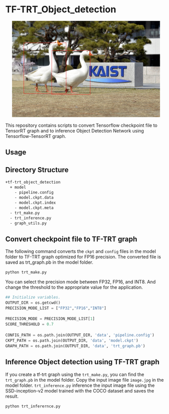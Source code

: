 # TF-TRT_Object_detection

<p align="center">
<img src="data/image_result.jpg" alt="landing graphic" height="300px"/>
</p>

This repository contains scripts to convert Tensorflow checkpoint file to TensorRT graph and to inference Object Detection Network using Tensorflow-TensorRT graph.

<a name="Usage"></a>
Usage
-----

## Directory Structure
```
+tf-trt_object_detection
  + model
    - pipeline.config
    - model.ckpt.data
    - model.ckpt.index
    - model.ckpt.meta
  - trt_make.py
  - trt_inference.py
  - graph_utils.py
```

## Convert checkpoint file to TF-TRT graph
The following command converts the `ckpt` and `config` files in the model folder to TF-TRT graph optimized for FP16 precision. The converted file is saved as trt_graph.pb in the model folder.
```
python trt_make.py
```
You can select the precision mode between FP32, FP16, and INT8.
And change the threshold to the appropriate value for the application.

```python
## Initialize variables.
OUTPUT_DIR = os.getcwd()
PRECISION_MODE_LIST = ["FP32","FP16","INT8"]

PRECISION_MODE = PRECISION_MODE_LIST[1]
SCORE_THRESHOLD = 0.7

CONFIG_PATH = os.path.join(OUTPUT_DIR, 'data', 'pipeline.config')
CKPT_PATH = os.path.join(OUTPUT_DIR, 'data', 'model.ckpt')
GRAPH_PATH = os.path.join(OUTPUT_DIR, 'data', 'trt_graph.pb')
```

## Inference Object detection using TF-TRT graph
If you create a tf-trt graph using the `trt_make.py`, you can find the `trt_graph.pb` in the model folder. Copy the input image file `image.jpg` in the model folder. `trt_inference.py` inference the input image file using the SSD-inception-v2 model trained with the COCO dataset and saves the result.
```
python trt_inferernce.py
```
